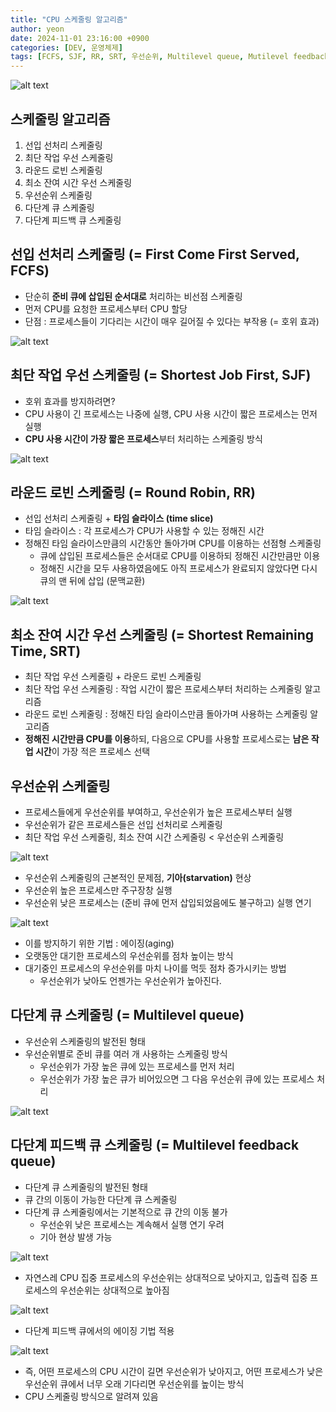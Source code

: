 ```yaml
---
title: "CPU 스케줄링 알고리즘"
author: yeon
date: 2024-11-01 23:16:00 +0900
categories: [DEV, 운영체제]
tags: [FCFS, SJF, RR, SRT, 우선순위, Multilevel queue, Mutilevel feedback queue, 기아, 에이징, 타임 슬라이스]
---
```


![alt text](/assets/img/운영체제/CPU스케줄링알고리즘/image.png)

## 스케줄링 알고리즘

1. 선입 선처리 스케줄링
2. 최단 작업 우선 스케줄링
3. 라운드 로빈 스케줄링
4. 최소 잔여 시간 우선 스케줄링
5. 우선순위 스케줄링
6. 다단계 큐 스케줄링
7. 다단계 피드백 큐 스케줄링

## 선입 선처리 스케줄링 (= First Come First Served, FCFS)

- 단순히 **준비 큐에 삽입된 순서대로** 처리하는 비선점 스케줄링
- 먼저 CPU를 요청한 프로세스부터 CPU 할당
- 단점 : 프로세스들이 기다리는 시간이 매우 길어질 수 있다는 부작용 (= 호위 효과)

![alt text](/assets/img/운영체제/CPU스케줄링알고리즘/image-1.png)

## 최단 작업 우선 스케줄링 (= Shortest Job First, SJF)

- 호위 효과를 방지하려면?
- CPU 사용이 긴 프로세스는 나중에 실행, CPU 사용 시간이 짧은 프로세스는 먼저 실행
- **CPU 사용 시간이 가장 짧은 프로세스**부터 처리하는 스케줄링 방식

![alt text](/assets/img/운영체제/CPU스케줄링알고리즘/image-2.png)

## 라운드 로빈 스케줄링 (= Round Robin, RR)

- 선입 선처리 스케줄링 + **타임 슬라이스 (time slice)**
- 타임 슬라이스 : 각 프로세스가 CPU가 사용할 수 있는 정해진 시간
- 정해진 타임 슬라이스만큼의 시간동안 돌아가며 CPU를 이용하는 선점형 스케줄링
    - 큐에 삽입된 프로세스들은 순서대로 CPU를 이용하되 정해진 시간만큼만 이용
    - 정해진 시간을 모두 사용하였음에도 아직 프로세스가 완료되지 않았다면 다시 큐의 맨 뒤에 삽입 (문맥교환)

![alt text](/assets/img/운영체제/CPU스케줄링알고리즘/image-3.png)

## 최소 잔여 시간 우선 스케줄링 (= Shortest Remaining Time, SRT)

- 최단 작업 우선 스케줄링 + 라운드 로빈 스케줄링
- 최단 작업 우선 스케줄링 : 작업 시간이 짧은 프로세스부터 처리하는 스케줄링 알고리즘
- 라운드 로빈 스케줄링 : 정해진 타임 슬라이스만큼 돌아가며 사용하는 스케줄링 알고리즘
- **정해진 시간만큼 CPU를 이용**하되, 다음으로 CPU를 사용할 프로세스로는 **남은 작업 시간**이 가장 적은 프로세스 선택

## 우선순위 스케줄링

- 프로세스들에게 우선순위를 부여하고, 우선순위가 높은 프로세스부터 실행
- 우선순위가 같은 프로세스들은 선입 선처리로 스케줄링
- 최단 작업 우선 스케줄링, 최소 잔여 시간 스케줄링 < 우선순위 스케줄링

![alt text](/assets/img/운영체제/CPU스케줄링알고리즘/image-4.png)

- 우선순위 스케줄링의 근본적인 문제점, **기아(starvation)** 현상
- 우선순위 높은 프로세스만 주구장창 실행
- 우선순위 낮은 프로세스는 (준비 큐에 먼저 삽입되었음에도 불구하고) 실행 연기

![alt text](/assets/img/운영체제/CPU스케줄링알고리즘/image-5.png)

- 이를 방지하기 위한 기법 : 에이징(aging)
- 오랫동안 대기한 프로세스의 우선순위를 점차 높이는 방식
- 대기중인 프로세스의 우선순위를 마치 나이를 먹듯 점차 증가시키는 방법
    - 우선순위가 낮아도 언젠가는 우선순위가 높아진다.

## 다단계 큐 스케줄링 (= Multilevel queue)

- 우선순위 스케줄링의 발전된 형태
- 우선순위별로 준비 큐를 여러 개 사용하는 스케줄링 방식
    - 우선순위가 가장 높은 큐에 있는 프로세스를 먼저 처리
    - 우선순위가 가장 높은 큐가 비어있으면 그 다음 우선순위 큐에 있는 프로세스 처리

![alt text](/assets/img/운영체제/CPU스케줄링알고리즘/image-6.png)

## 다단계 피드백 큐 스케줄링 (= Multilevel feedback queue)

- 다단계 큐 스케줄링의 발전된 형태
- 큐 간의 이동이 가능한 다단계 큐 스케줄링
- 다단계 큐 스케줄링에서는 기본적으로 큐 간의 이동 불가
    - 우선순위 낮은 프로세스는 계속해서 실행 연기 우려
    - 기아 현상 발생 가능

![alt text](/assets/img/운영체제/CPU스케줄링알고리즘/image-7.png)

- 자연스레 CPU 집중 프로세스의 우선순위는 상대적으로 낮아지고, 입출력 집중 프로세스의 우선순위는 상대적으로 높아짐

![alt text](/assets/img/운영체제/CPU스케줄링알고리즘/image-8.png)

- 다단계 피드백 큐에서의 에이징 기법 적용

![alt text](/assets/img/운영체제/CPU스케줄링알고리즘/image-9.png)

- 즉, 어떤 프로세스의 CPU 시간이 길면 우선순위가 낮아지고, 어떤 프로세스가 낮은 우선순위 큐에서 너무 오래 기다리면 우선순위를 높이는 방식
- CPU 스케줄링 방식으로 알려져 있음